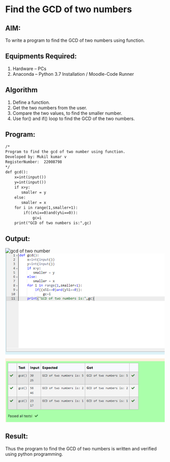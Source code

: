 # Find the GCD of two numbers

## AIM:
To write a program to find the GCD of two numbers using function.

## Equipments Required:
1. Hardware – PCs
2. Anaconda – Python 3.7 Installation / Moodle-Code Runner

## Algorithm
1. Define a function.
2. Get the two numbers from the user.
3. Compare the two values, to find the smaller number.
4. Use for() and if() loop to find the GCD of the two numbers.

## Program:
```
/*
Program to find the gcd of two number using function.
Developed by: Mukil kumar v
RegisterNumber:  22008798
*/
def gcd():
    x=int(input())
    y=int(input())
    if x>y:
       smaller = y
    else:
       smaller = x
    for i in range(1,smaller+1):
        if((x%i==0)and(y%i==0)):
            gc=i
    print("GCD of two numbers is:",gc)
```

## Output:
![gcd of two number](./gcd.PNG)
![gcd](./img/Screenshot_20230118_110019.png)


## Result:
Thus the program to find the GCD of two numbers is written and verified using python programming.
